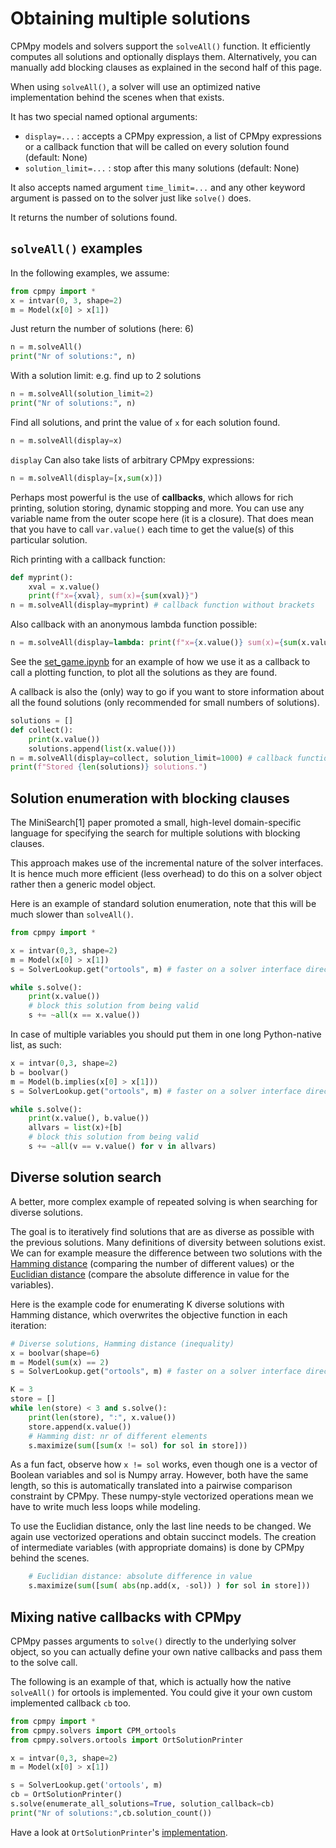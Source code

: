 # Obtaining multiple solutions

CPMpy models and solvers support the `solveAll()` function. It efficiently computes all solutions and optionally displays them. Alternatively, you can manually add blocking clauses as explained in the second half of this page.

When using `solveAll()`, a solver will use an optimized native implementation behind the scenes when that exists.

It has two special named optional arguments:

  - `display=...` : accepts a CPMpy expression, a list of CPMpy expressions or a callback function that will be called on every solution found (default: None)
  - `solution_limit=...` : stop after this many solutions (default: None)

It also accepts named argument `time_limit=...` and any other keyword argument is passed on to the solver just like `solve()` does.

It returns the number of solutions found.

## `solveAll()` examples

In the following examples, we assume:

```python
from cpmpy import *
x = intvar(0, 3, shape=2)
m = Model(x[0] > x[1])
```

Just return the number of solutions (here: 6)
```python
n = m.solveAll()
print("Nr of solutions:", n)
```

With a solution limit: e.g. find up to 2 solutions
```python
n = m.solveAll(solution_limit=2)
print("Nr of solutions:", n)
```

Find all solutions, and print the value of `x` for each solution found.
```python
n = m.solveAll(display=x)
```

`display` Can also take lists of arbitrary CPMpy expressions:
```python
n = m.solveAll(display=[x,sum(x)])
```

Perhaps most powerful is the use of __callbacks__, which allows for rich printing, solution storing, dynamic stopping and more. You can use any variable name from the outer scope here (it is a closure). That does mean that you have to call `var.value()` each time to get the value(s) of this particular solution.

Rich printing with a callback function:
```python
def myprint():
    xval = x.value()
    print(f"x={xval}, sum(x)={sum(xval)}")
n = m.solveAll(display=myprint) # callback function without brackets 
```

Also callback with an anonymous lambda function possible:
```python
n = m.solveAll(display=lambda: print(f"x={x.value()} sum(x)={sum(x.value())}") 
```

See the [set_game.ipynb](https://github.com/CPMpy/cpmpy/blob/master/examples/set_game.ipynb) for an example of how we use it as a callback to call a plotting function, to plot all the solutions as they are found.

A callback is also the (only) way to go if you want to store information about all the found solutions (only recommended for small numbers of solutions).
```python
solutions = []
def collect():
    print(x.value())
    solutions.append(list(x.value()))
n = m.solveAll(display=collect, solution_limit=1000) # callback function without brackets
print(f"Stored {len(solutions)} solutions.")
```


## Solution enumeration with blocking clauses
The MiniSearch[1] paper promoted a small, high-level domain-specific language for specifying the search for multiple solutions with blocking clauses.

This approach makes use of the incremental nature of the solver interfaces. It is hence much more efficient (less overhead) to do this on a solver object rather then a generic model object.

Here is an example of standard solution enumeration, note that this will be much slower than `solveAll()`.

```python
from cpmpy import *

x = intvar(0,3, shape=2)
m = Model(x[0] > x[1])
s = SolverLookup.get("ortools", m) # faster on a solver interface directly

while s.solve():
    print(x.value())
    # block this solution from being valid
    s += ~all(x == x.value())
```

In case of multiple variables you should put them in one long Python-native list, as such:
```python
x = intvar(0,3, shape=2)
b = boolvar()
m = Model(b.implies(x[0] > x[1]))
s = SolverLookup.get("ortools", m) # faster on a solver interface directly

while s.solve():
    print(x.value(), b.value())
    allvars = list(x)+[b]
    # block this solution from being valid
    s += ~all(v == v.value() for v in allvars)
```


## Diverse solution search
A better, more complex example of repeated solving is when searching for diverse solutions.

The goal is to iteratively find solutions that are as diverse as possible with the previous solutions. Many definitions of diversity between solutions exist. We can for example measure the difference between two solutions with the [Hamming distance](https://en.wikipedia.org/wiki/Hamming_distance#:~:text=In%20information%20theory%2C%20the%20Hamming,the%20corresponding%20symbols%20are%20different.) (comparing the number of different values) or the [Euclidian distance](https://en.wikipedia.org/wiki/Euclidean_distance) (compare the absolute difference in value for the variables).

Here is the example code for enumerating K diverse solutions with Hamming distance, which overwrites the objective function in each iteration:

```python
# Diverse solutions, Hamming distance (inequality)
x = boolvar(shape=6)
m = Model(sum(x) == 2)
s = SolverLookup.get("ortools", m) # faster on a solver interface directly

K = 3
store = []
while len(store) < 3 and s.solve():
    print(len(store), ":", x.value())
    store.append(x.value())
    # Hamming dist: nr of different elements
    s.maximize(sum([sum(x != sol) for sol in store]))
```

As a fun fact, observe how `x != sol` works, even though one is a vector of Boolean variables and sol is Numpy array. However, both have the same length, so this is automatically translated into a pairwise comparison constraint by CPMpy. These numpy-style vectorized operations mean we have to write much less loops while modeling.

To use the Euclidian distance, only the last line needs to be changed. We again use vectorized operations and obtain succinct models. The creation of intermediate variables (with appropriate domains) is done by CPMpy behind the scenes.

```python
    # Euclidian distance: absolute difference in value
    s.maximize(sum([sum( abs(np.add(x, -sol)) ) for sol in store]))
```

## Mixing native callbacks with CPMpy

CPMpy passes arguments to `solve()` directly to the underlying solver object, so you can actually define your own native callbacks and pass them to the solve call.

The following is an example of that, which is actually how the native `solveAll()` for ortools is implemented. You could give it your own custom implemented callback `cb` too.
```python
from cpmpy import *
from cpmpy.solvers import CPM_ortools
from cpmpy.solvers.ortools import OrtSolutionPrinter

x = intvar(0,3, shape=2)
m = Model(x[0] > x[1])

s = SolverLookup.get('ortools', m)
cb = OrtSolutionPrinter()
s.solve(enumerate_all_solutions=True, solution_callback=cb)
print("Nr of solutions:",cb.solution_count())
```
Have a look at `OrtSolutionPrinter`'s [implementation](https://github.com/CPMpy/cpmpy/blob/master/cpmpy/solvers/ortools.py#L650).
